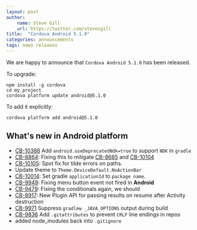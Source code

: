 ```yaml
---
layout: post
author:
    name: Steve Gill
    url: https://twitter.com/stevesgill
title:  "Cordova Android 5.1.0"
categories: announcements
tags: news releases
---
```


We are happy to announce that `Cordova Android 5.1.0` has been released.

To upgrade:

    npm install -g cordova
    cd my_project
    cordova platform update android@5.1.0

To add it explicitly:

    cordova platform add android@5.1.0

<!--more-->
## What's new in Android platform

* [CB-10386](https://issues.apache.org/jira/browse/CB-10386) Add `android.useDeprecatedNdk=true` to support `NDK` in `gradle`
* [CB-8864](https://issues.apache.org/jira/browse/CB-8864): Fixing this to mitigate [CB-8685](https://issues.apache.org/jira/browse/CB-8685) and [CB-10104](https://issues.apache.org/jira/browse/CB-10104)
* [CB-10105](https://issues.apache.org/jira/browse/CB-10105): Spot fix for tilde errors on paths.
* Update theme to `Theme.DeviceDefault.NoActionBar`
* [CB-10014](https://issues.apache.org/jira/browse/CB-10014): Set gradle `applicationId` to `package name`.
* [CB-9949](https://issues.apache.org/jira/browse/CB-9949): Fixing menu button event not fired in **Android**
* [CB-9479](https://issues.apache.org/jira/browse/CB-9479): Fixing the conditionals again, we should 
* [CB-8917](https://issues.apache.org/jira/browse/CB-8917): New Plugin API for passing results on resume after Activity destruction
* [CB-9971](https://issues.apache.org/jira/browse/CB-9971) Suppress `gradlew _JAVA_OPTIONS` output during build
* [CB-9836](https://issues.apache.org/jira/browse/CB-9836) Add `.gitattributes` to prevent `CRLF` line endings in repos
* added node_modules back into `.gitignore`
